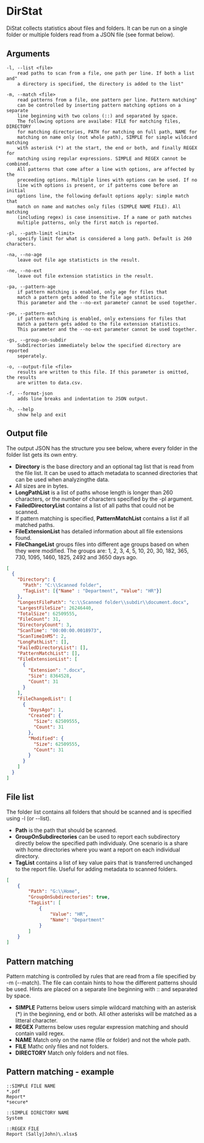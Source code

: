 # DirStat

DiStat collects statistics about files and folders. It can be run on a single folder or multiple folders read from a
JSON file (see format below).

## Arguments

    -l, --list <file>
        read paths to scan from a file, one path per line. If both a list and"
        a directory is specified, the directory is added to the list"

    -m, --match <file>
        read patterns from a file, one pattern per line. Pattern matching"
        can be controlled by inserting pattern matching options on a separate
        line beginning with two colons (::) and separated by space.
        The following options are availabe: FILE for matching files, DIRECTORY
        for matching directories, PATH for matching on full path, NAME for
        matching on name only (not whole path), SIMPLE for simple wildcard matching
        with asterisk (*) at the start, the end or both, and finally REGEX for
        matching using regular expressions. SIMPLE and REGEX cannot be combined.
        All patterns that come after a line with options, are affected by the
        preceeding options. Multiple lines with options can be used. If no
        line with options is present, or if patterns come before an initial
        options line, the following default options apply: simple match that
        match on name and matches only files (SIMPLE NAME FILE). All matching
        (including regex) is case insensitive. If a name or path matches
        multiple patterns, only the first match is reported.

    -pl, --path-limit <limit>
        specify limit for what is considered a long path. Default is 260 characters.

    -na, --no-age
        leave out file age statisticts in the result.

    -ne, --no-ext
        leave out file extension statistics in the result.

    -pa, --pattern-age
        if pattern matching is enabled, only age for files that
        match a pattern gets added to the file age statistics.
        This parameter and the --no-ext parameter cannot be used together.

    -pe, --pattern-ext
        if pattern matching is enabled, only extensions for files that
        match a pattern gets added to the file extension statistics.
        This parameter and the --no-ext parameter cannot be used together.

    -gs, --group-on-subdir
        Subdirectories immediately below the specified directory are reported
        seperately.

    -o, --output-file <file>
        results are written to this file. If this parameter is omitted, the results
        are written to data.csv.

    -f, --format-json
        adds line breaks and indentation to JSON output.

    -h, --help
        show help and exit

## Output file

The output JSON has the structure you see below, where every folder in the folder list gets
its own entry.

* __Directory__ is the base directory and an optional tag list that is read from the file list. It can be used to attach metadata to scanned directories that can be used when analyzingthe data.
* All sizes are in bytes.
* __LongPathList__ is a list of paths whose length is longer than 260 characters, or the number of characters specified by the -pl argument.
* __FailedDirectoryList__ contains a list of all paths that could not be scanned.
* If pattern matching is specified, __PatternMatchList__  contains a list if all matched paths.
* __FileExtensionList__ has detailed information about all file extensions found.
* __FileChangeList__ groups files into different age groups based on when they were modified. The groups are: 1, 2, 3, 4, 5, 10, 20, 30, 182, 365, 730, 1095, 1460, 1825, 2492 and 3650 days ago.

```json
[
  {
    "Directory": {
      "Path": "C:\\Scanned folder",
      "TagList": [{"Name" : "Department", "Value": "HR"}]
    },
    "LongestFilePath": "c:\\Scanned folder\\subdir\\document.docx",
    "LargestFileSize": 26246440,
    "TotalSize": 62509555,
    "FileCount": 31,
    "DirectoryCount": 3,
    "ScanTime": "00:00:00.0018973",
    "ScanTimeInMS": 2,
    "LongPathList": [],
    "FailedDirectoryList": [],
    "PatternMatchList": [],
    "FileExtensionList": [
      {
        "Extension": ".docx",
        "Size": 8364528,
        "Count": 31
      }
    ],
    "FileChangedList": [
      {
        "DaysAgo": 1,
        "Created": {
          "Size": 62509555,
          "Count": 31
        },
        "Modified": {
          "Size": 62509555,
          "Count": 31
        }
      }
    ]
  }
]
```





## File list

The folder list contains all folders that should be scanned and is specified using -l (or --list).

* __Path__ is the path that should be scanned.
* __GroupOnSubdirectories__ can be used to report each subdirectory directly below the specified path individualy. One scenario is a share with home directories where you want a report on each individual directory.
* __TagList__ contains a list of key value pairs that is transferred unchanged to the report file. Useful for adding metadata to scanned folders.

```json
[
    {
        "Path": "G:\\Home",
        "GroupOnSubdirectories": true,
        "TagList": [
            {
                "Value": "HR",
                "Name": "Department"
            }
        ]
    }
]
```

## Pattern matching

Pattern matching is controlled by rules that are read from a file specified by -m (--match).
The file can contain hints to how the different patterns should be used. Hints are placed
on a separate line beginning with :: and separated by space.

* __SIMPLE__ Patterns below users simple wildcard matching with an asterisk (*) in the beginning, end or both. All other asterisks will be matched as a litteral character.
* __REGEX__ Patterns below uses regular expression matching and should contain vaild regex.
* __NAME__ Match only on the name (file or folder) and not the whole path.
* __FILE__ Mathc only files and not folders.
* __DIRECTORY__ Match only folders and not files.


## Pattern matching - example

    ::SIMPLE FILE NAME
    *.pdf
    Report*
    *secure*

    ::SIMPLE DIRECTORY NAME
    System

    ::REGEX FILE
    Report (Sally|John)\.xlsx$

